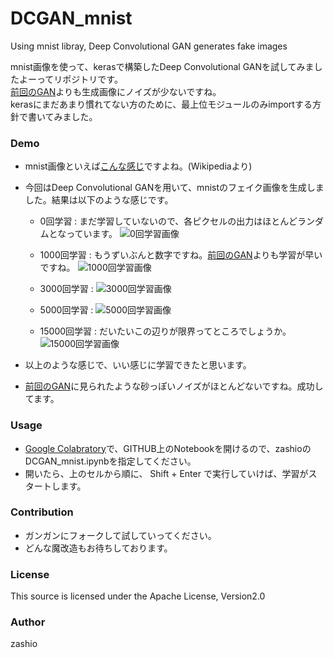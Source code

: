 # DCGAN_mnist
Using mnist libray, Deep Convolutional GAN generates fake images

mnist画像を使って、kerasで構築したDeep Convolutional GANを試してみましたよーってリポジトリです。  
[前回のGAN](https://github.com/zashio/GAN_mnist)よりも生成画像にノイズが少ないですね。  
kerasにまだあまり慣れてない方のために、最上位モジュールのみimportする方針で書いてみました。

### Demo
- mnist画像といえば[こんな感じ](https://upload.wikimedia.org/wikipedia/commons/2/27/MnistExamples.png)ですよね。(Wikipediaより)
- 今回はDeep Convolutional GANを用いて、mnistのフェイク画像を生成しました。結果は以下のような感じです。

  - 0回学習 : まだ学習していないので、各ピクセルの出力はほとんどランダムとなっています。
![0回学習画像](https://github.com/zashio/DCGAN_mnist/blob/master/savefig/0.png)

  - 1000回学習 : もうずいぶんと数字ですね。[前回のGAN](https://github.com/zashio/GAN_mnist)よりも学習が早いですね。
![1000回学習画像](https://github.com/zashio/DCGAN_mnist/blob/master/savefig/1000.png)

  - 3000回学習 : 
![3000回学習画像](https://github.com/zashio/DCGAN_mnist/blob/master/savefig/3000.png)

  - 5000回学習 : 
![5000回学習画像](https://github.com/zashio/DCGAN_mnist/blob/master/savefig/5000.png)

  - 15000回学習 : だいたいこの辺りが限界ってところでしょうか。
![15000回学習画像](https://github.com/zashio/DCGAN_mnist/blob/master/savefig/15000.png)

- 以上のような感じで、いい感じに学習できたと思います。
- [前回のGAN](https://github.com/zashio/GAN_mnist)に見られたような砂っぽいノイズがほとんどないですね。成功してます。

### Usage
- [Google Colabratory](https://colab.research.google.com/)で、GITHUB上のNotebookを開けるので、zashioのDCGAN_mnist.ipynbを指定してください。
- 開いたら、上のセルから順に、 Shift + Enter で実行していけば、学習がスタートします。

### Contribution
- ガンガンにフォークして試していってください。
- どんな魔改造もお待ちしております。

### License
This source is licensed under the Apache License, Version2.0

### Author
zashio
